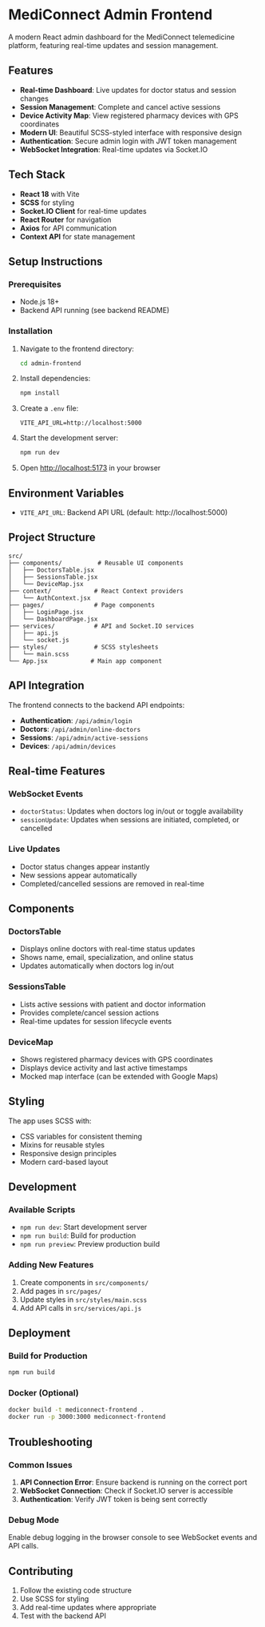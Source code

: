 # MediConnect Admin Frontend

A modern React admin dashboard for the MediConnect telemedicine platform, featuring real-time updates and session management.

## Features

- **Real-time Dashboard**: Live updates for doctor status and session changes
- **Session Management**: Complete and cancel active sessions
- **Device Activity Map**: View registered pharmacy devices with GPS coordinates
- **Modern UI**: Beautiful SCSS-styled interface with responsive design
- **Authentication**: Secure admin login with JWT token management
- **WebSocket Integration**: Real-time updates via Socket.IO

## Tech Stack

- **React 18** with Vite
- **SCSS** for styling
- **Socket.IO Client** for real-time updates
- **React Router** for navigation
- **Axios** for API communication
- **Context API** for state management

## Setup Instructions

### Prerequisites
- Node.js 18+ 
- Backend API running (see backend README)

### Installation

1. Navigate to the frontend directory:
   ```bash
   cd admin-frontend
   ```

2. Install dependencies:
   ```bash
   npm install
   ```

3. Create a `.env` file:
   ```env
   VITE_API_URL=http://localhost:5000
   ```

4. Start the development server:
   ```bash
   npm run dev
   ```

5. Open [http://localhost:5173](http://localhost:5173) in your browser

## Environment Variables

- `VITE_API_URL`: Backend API URL (default: http://localhost:5000)

## Project Structure

```
src/
├── components/          # Reusable UI components
│   ├── DoctorsTable.jsx
│   ├── SessionsTable.jsx
│   └── DeviceMap.jsx
├── context/            # React Context providers
│   └── AuthContext.jsx
├── pages/              # Page components
│   ├── LoginPage.jsx
│   └── DashboardPage.jsx
├── services/           # API and Socket.IO services
│   ├── api.js
│   └── socket.js
├── styles/             # SCSS stylesheets
│   └── main.scss
└── App.jsx            # Main app component
```

## API Integration

The frontend connects to the backend API endpoints:

- **Authentication**: `/api/admin/login`
- **Doctors**: `/api/admin/online-doctors`
- **Sessions**: `/api/admin/active-sessions`
- **Devices**: `/api/admin/devices`

## Real-time Features

### WebSocket Events
- `doctorStatus`: Updates when doctors log in/out or toggle availability
- `sessionUpdate`: Updates when sessions are initiated, completed, or cancelled

### Live Updates
- Doctor status changes appear instantly
- New sessions appear automatically
- Completed/cancelled sessions are removed in real-time

## Components

### DoctorsTable
- Displays online doctors with real-time status updates
- Shows name, email, specialization, and online status
- Updates automatically when doctors log in/out

### SessionsTable
- Lists active sessions with patient and doctor information
- Provides complete/cancel session actions
- Real-time updates for session lifecycle events

### DeviceMap
- Shows registered pharmacy devices with GPS coordinates
- Displays device activity and last active timestamps
- Mocked map interface (can be extended with Google Maps)

## Styling

The app uses SCSS with:
- CSS variables for consistent theming
- Mixins for reusable styles
- Responsive design principles
- Modern card-based layout

## Development

### Available Scripts
- `npm run dev`: Start development server
- `npm run build`: Build for production
- `npm run preview`: Preview production build

### Adding New Features
1. Create components in `src/components/`
2. Add pages in `src/pages/`
3. Update styles in `src/styles/main.scss`
4. Add API calls in `src/services/api.js`

## Deployment

### Build for Production
```bash
npm run build
```

### Docker (Optional)
```bash
docker build -t mediconnect-frontend .
docker run -p 3000:3000 mediconnect-frontend
```

## Troubleshooting

### Common Issues
1. **API Connection Error**: Ensure backend is running on the correct port
2. **WebSocket Connection**: Check if Socket.IO server is accessible
3. **Authentication**: Verify JWT token is being sent correctly

### Debug Mode
Enable debug logging in the browser console to see WebSocket events and API calls.

## Contributing

1. Follow the existing code structure
2. Use SCSS for styling
3. Add real-time updates where appropriate
4. Test with the backend API 